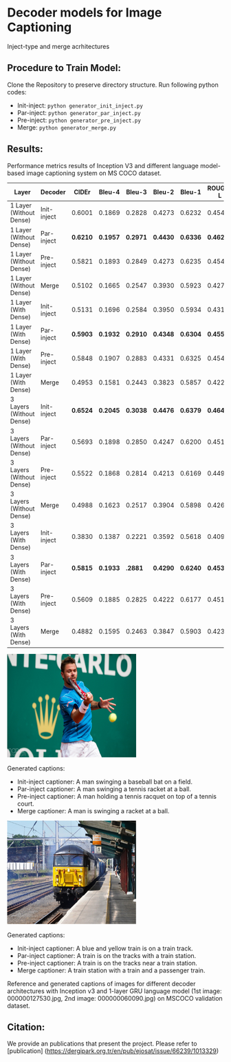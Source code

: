 # Decoder models for Image Captioning
Inject-type and merge acrhitectures

## Procedure to Train Model:
Clone the Repository to preserve directory structure.
Run following python codes:
- Init-inject: `python generator_init_inject.py`
- Par-inject: `python generator_par_inject.py`
- Pre-inject: `python generator_pre_inject.py`
- Merge: `python generator_merge.py`

## Results:
Performance metrics results of Inception V3 and different language model-based image captioning system on MS COCO dataset.

 Layer | Decoder | CIDEr  | Bleu-4 | Bleu-3 | Bleu-2 | Bleu-1 | ROUGE-L | METEOR | SPICE |
 ------- | ------- | ------- | ------- | ------- | ------- | ------- | ------- | ------- | ------- |    
 1 Layer (Without Dense) | Init-inject | 0.6001 | 0.1869 | 0.2828 | 0.4273 | 0.6232 | 0.4545 | 0.1993 | 0.1280 |
 1 Layer (Without Dense) | Par-inject | **0.6210**  |**0.1957**  | **0.2971** | **0.4430**  |**0.6336**  | **0.4621** | **0.2008** | **0.1295** |
 1 Layer (Without Dense) | Pre-inject | 0.5821 | 0.1893 | 0.2849 | 0.4273 | 0.6235 | 0.4549 | 0.1961 | 0.1240 |
1 Layer (Without Dense) | Merge | 0.5102 | 0.1665 | 0.2547 | 0.3930 | 0.5923 | 0.4279 | 0.1842 | 0.1170 |
 1 Layer (With Dense) | Init-inject | 0.5131 | 0.1696 | 0.2584 | 0.3950 | 0.5934 | 0.4316 | 0.1868 | 0.1140 |
1 Layer (With Dense) | Par-inject | **0.5903** | **0.1932** | **0.2910** | **0.4348** | **0.6304** | **0.4553** | **0.1961** | **0.1251** |
 1 Layer (With Dense) | Pre-inject |0.5848 | 0.1907 | 0.2883 | 0.4331 | 0.6325 | 0.4540 | 0.1948 | 0.1232 |
 1 Layer (With Dense) | Merge | 0.4953 | 0.1581 | 0.2443 | 0.3823 | 0.5857 | 0.4226 | 0.1809 | 0.1077 |
 3 Layers (Without Dense) | Init-inject | **0.6524** | **0.2045** | **0.3038** | **0.4476** | **0.6379** | **0.4640** | **0.2067** | **0.1349** |
 3 Layers (Without Dense) | Par-inject | 0.5693 | 0.1898 | 0.2850 | 0.4247 | 0.6200 | 0.4517 | 0.1938 | 0.1221 |
 3 Layers (Without Dense) | Pre-inject | 0.5522 | 0.1868 | 0.2814 | 0.4213 | 0.6169 | 0.4496 | 0.1908 | 0.1193 |
 3 Layers (Without Dense) | Merge | 0.4988 | 0.1623 | 0.2517 | 0.3904 | 0.5898 | 0.4261 | 0.1833 | 0.1164 |
 3 Layers (With Dense) | Init-inject | 0.3830 | 0.1387 | 0.2221 | 0.3592 | 0.5618 | 0.4090 | 0.1637 | 0.0910 |
 3 Layers (With Dense) | Par-inject | **0.5815** | **0.1933** | **.2881** | **0.4290** | **0.6240** | **0.4538** | **0.1945** | **0.1218** |
 3 Layers (With Dense) | Pre-inject | 0.5609 | 0.1885 | 0.2825 | 0.4222 | 0.6177 | 0.4511 | 0.1910 | 0.1188 |
 3 Layers (With Dense) | Merge | 0.4882 | 0.1595 | 0.2463 | 0.3847 | 0.5903 | 0.4236 | 0.1802 | 0.1077 |

<img src="images/pic1.png" width="300" height="240">

Generated captions:

- Init-inject captioner: A man swinging a baseball bat on a field.
- Par-inject captioner: A man swinging a tennis racket at a ball.
- Pre-inject captioner: A man holding a tennis racquet on top of a tennis court.
- Merge captioner: A man is swinging a racket at a ball.

<img src="images/pic2.png" width="300" height="240">

Generated captions:    

- Init-inject captioner: A blue and yellow train is on a train track.
- Par-inject captioner: A train is on the tracks with a train station.
- Pre-inject captioner: A train is on the tracks near a train station.
- Merge captioner: A train station with a train and a passenger train.

Reference and generated captions of images for different decoder architectures with Inception v3 and 1-layer GRU language model (1st image: 000000127530.jpg, 2nd image: 000000060090.jpg) on MSCOCO validation dataset.

## Citation:
We provide an publications that present the project. Please refer to [publication] (https://dergipark.org.tr/en/pub/ejosat/issue/66239/1013329)
